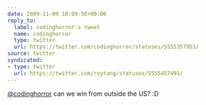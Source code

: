 ```yaml
---
date: 2009-11-09 10:09:58+00:00
reply_to:
  label: codinghorror's tweet
  name: codinghorror
  type: twitter
  url: https://twitter.com/codinghorror/statuses/5555357953/
source: twitter
syndicated:
- type: twitter
  url: https://twitter.com/roytang/statuses/5555457491/
---
```


[@codinghorror](https://twitter.com/codinghorror/) can we win from outside the US? :D